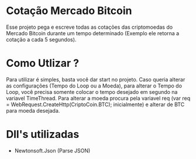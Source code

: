 # Cotação Mercado Bitcoin
Esse projeto pega e escreve todas as cotações das criptomoedas do Mercado Bitcoin durante um tempo determinado (Exemplo ele retorna a cotação a cada 5 segundos).

# Como Utlizar ?
Para utilizar é simples, basta você dar start no projeto.
Caso queria alterar as configurações (Tempo do Loop ou a Moeda), para alterar o Tempo do Loop, você precisa somente colocar o tempo desejado em segundo na variavel TimeThread. Para alterar a moeda procura pela variavel req (var req = WebRequest.CreateHttp(CriptoCoin.BTC); inicialmente) e alterar de BTC para moeda desejada.

# Dll's utilizadas
- Newtonsoft.Json (Parse JSON)
